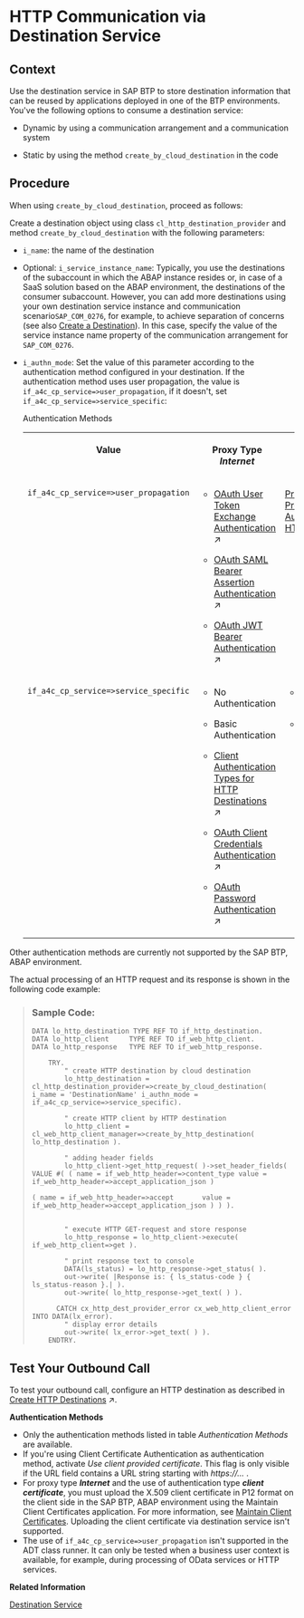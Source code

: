 <!-- loio43a5ebed034547ad8aa85250f85098a2 -->

# HTTP Communication via Destination Service



<a name="loio43a5ebed034547ad8aa85250f85098a2__section_nl2_2zx_qsb"/>

## Context

Use the destination service in SAP BTP to store destination information that can be reused by applications deployed in one of the BTP environments. You've the following options to consume a destination service:

-   Dynamic by using a communication arrangement and a communication system

-   Static by using the method `create_by_cloud_destination` in the code



<a name="loio43a5ebed034547ad8aa85250f85098a2__section_uy2_nzx_qsb"/>

## Procedure

When using `create_by_cloud_destination`, proceed as follows:

Create a destination object using class `cl_http_destination_provider` and method `create_by_cloud_destination` with the following parameters:

-   `i_name`: the name of the destination

-   Optional: `i_service_instance_name`: Typically, you use the destinations of the subaccount in which the ABAP instance resides or, in case of a SaaS solution based on the ABAP environment, the destinations of the consumer subaccount. However, you can add more destinations using your own destination service instance and communication scenario`SAP_COM_0276`, for example, to achieve separation of concerns \(see also [Create a Destination](create-a-destination-3fa7934.md)\). In this case, specify the value of the service instance name property of the communication arrangement for `SAP_COM_0276`.
-   `i_authn_mode`: Set the value of this parameter according to the authentication method configured in your destination. If the authentication method uses user propagation, the value is `if_a4c_cp_service=>user_propagation`, if it doesn't, set `if_a4c_cp_service=>service_specific`:

    <a name="loio43a5ebed034547ad8aa85250f85098a2__table_gk4_xzx_qsb"/>Authentication Methods


    <table>
    <tr>
    <th valign="top">

    Value


    
    </th>
    <th valign="top">

    Proxy Type *Internet*


    
    </th>
    <th valign="top">

    Proxy Type *OnPremise*


    
    </th>
    </tr>
    <tr>
    <td valign="top">

    `if_a4c_cp_service=>user_propagation`


    
    </td>
    <td valign="top">

    -   [OAuth User Token Exchange Authentication](https://help.sap.com/viewer/cca91383641e40ffbe03bdc78f00f681/Cloud/en-US/e3c333f9de6245fca326993f2397c13a.html "Learn about the OAuth2UserTokenExchange authentication type for HTTP destinations in the Cloud Foundry environment: use cases, supported properties and ways to retrieve an access token in an automated way.") :arrow_upper_right:

    -   [OAuth SAML Bearer Assertion Authentication](https://help.sap.com/viewer/cca91383641e40ffbe03bdc78f00f681/Cloud/en-US/c69ea6aacd714ad2ae8ceb5fc3ceea56.html "Create and configure an OAuth SAML Bearer Assertion destination for an application in the Cloud Foundry environment.") :arrow_upper_right:

    -   [OAuth JWT Bearer Authentication](https://help.sap.com/viewer/cca91383641e40ffbe03bdc78f00f681/Cloud/en-US/283cd2d1c72147a18c69daf681650f07.html "Learn about the OAuth JWT bearer authentication type for HTTP destinations in the Cloud Foundry environment: use cases, supported properties and examples.") :arrow_upper_right:



    
    </td>
    <td valign="top">

    [Principal Propagation SSO Authentication for HTTP](https://help.sap.com/viewer/cca91383641e40ffbe03bdc78f00f681/Cloud/en-US/73194cc419894433994c5f0444b4c6a1.html "Forward the identity of a cloud user from a Cloud Foundry application to a backend system via HTTP to enable single sign-on (SSO).") :arrow_upper_right:


    
    </td>
    </tr>
    <tr>
    <td valign="top">

    `if_a4c_cp_service=>service_specific`


    
    </td>
    <td valign="top">

    -   No Authentication

    -   Basic Authentication

    -   [Client Authentication Types for HTTP Destinations](https://help.sap.com/viewer/cca91383641e40ffbe03bdc78f00f681/Cloud/en-US/4e13a04147314e8e9e54321f25d93fdc.html "Find details about client authentication types for HTTP destinations in the Cloud Foundry environment.") :arrow_upper_right:

    -   [OAuth Client Credentials Authentication](https://help.sap.com/viewer/cca91383641e40ffbe03bdc78f00f681/Cloud/en-US/4e1d742a3d45472d83b411e141729795.html "Create and configure an OAuth2ClientCredentials destination to consume OAuth-protected resources from a Cloud Foundry application.") :arrow_upper_right:

    -   [OAuth Password Authentication](https://help.sap.com/viewer/cca91383641e40ffbe03bdc78f00f681/Cloud/en-US/452357cdd82a4c0ba6095b36c0057526.html "Learn about the OAuth password authentication type for HTTP destinations in the Cloud Foundry environment: use cases, supported properties and examples.") :arrow_upper_right:



    
    </td>
    <td valign="top">

    -   No Authentication

    -   Basic Authentication



    
    </td>
    </tr>
    </table>
    

Other authentication methods are currently not supported by the SAP BTP, ABAP environment.



The actual processing of an HTTP request and its response is shown in the following code example:

> ### Sample Code:  
> ```abap
> DATA lo_http_destination TYPE REF TO if_http_destination.
> DATA lo_http_client     TYPE REF TO if_web_http_client.
> DATA lo_http_response   TYPE REF TO if_web_http_response.
>  
>     TRY.
>         " create HTTP destination by cloud destination
>         lo_http_destination = cl_http_destination_provider=>create_by_cloud_destination( i_name = 'DestinationName' i_authn_mode = if_a4c_cp_service=>service_specific).
>  
>         " create HTTP client by HTTP destination
>         lo_http_client = cl_web_http_client_manager=>create_by_http_destination( lo_http_destination ).
>  
>         " adding header fields
>         lo_http_client->get_http_request( )->set_header_fields( VALUE #( ( name = if_web_http_header=>content_type value = if_web_http_header=>accept_application_json )
>                                                                          ( name = if_web_http_header=>accept       value = if_web_http_header=>accept_application_json ) ) ).
>                                                                           
>  
>         " execute HTTP GET-request and store response
>         lo_http_response = lo_http_client->execute( if_web_http_client=>get ).
>  
>         " print response text to console
>         DATA(ls_status) = lo_http_response->get_status( ).
>         out->write( |Response is: { ls_status-code } { ls_status-reason }.| ).
>         out->write( lo_http_response->get_text( ) ).
>  
>       CATCH cx_http_dest_provider_error cx_web_http_client_error INTO DATA(lx_error).
>         " display error details
>         out->write( lx_error->get_text( ) ).
>     ENDTRY.
> ```



<a name="loio43a5ebed034547ad8aa85250f85098a2__section_lwx_ycy_qsb"/>

## Test Your Outbound Call

To test your outbound call, configure an HTTP destination as described in [Create HTTP Destinations](https://help.sap.com/viewer/cca91383641e40ffbe03bdc78f00f681/Cloud/en-US/783fa1c418a244d0abb5f153e69ca4ce.html "Create HTTP destinations in the Destinations editor (SAP BTP cockpit).") :arrow_upper_right:.

**Authentication Methods**

-   Only the authentication methods listed in table *Authentication Methods* are available.
-   If you're using Client Certificate Authentication as authentication method, activate *Use client provided certificate*. This flag is only visible if the URL field contains a URL string starting with *https://...* .
-   For proxy type ***Internet*** and the use of authentication type ***client certificate***, you must upload the X.509 client certificate in P12 format on the client side in the SAP BTP, ABAP environment using the Maintain Client Certificates application. For more information, see [Maintain Client Certificates](../50-administration-and-ops/maintain-client-certificates-7f6a8fb.md). Uploading the client certificate via destination service isn't supported.
-   The use of `if_a4c_cp_service=>user_propagation` isn't supported in the ADT class runner. It can only be tested when a business user context is available, for example, during processing of OData services or HTTP services.

**Related Information**  


[Destination Service](destination-service-eeb0ec2.md "The destination service is a service provided by SAP Connectivity service. Using the destination service, you can retrieve and store technical information about the target resource (destination) that you want to connect with your application to a remote service or a system.")

